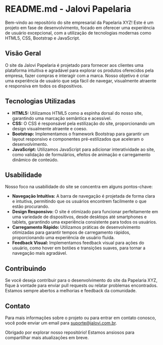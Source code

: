 # README.md - Jalovi Papelaria 

Bem-vindo ao repositório do site empresarial da Papelaria XYZ! Este é um projeto em fase de desenvolvimento, focado em oferecer uma experiência de usuário excepcional, com a utilização de tecnologias modernas como HTML5, CSS, Bootstrap e JavaScript.

## Visão Geral

O site da Jalovi Papelaria   é projetado para fornecer aos clientes uma plataforma intuitiva e agradável para explorar os produtos oferecidos pela empresa, fazer compras e interagir com a marca. Nosso objetivo é criar uma experiência de usuário que seja fácil de navegar, visualmente atraente e responsiva em todos os dispositivos.

## Tecnologias Utilizadas

- **HTML5:** Utilizamos HTML5 como a espinha dorsal do nosso site, garantindo uma marcação semântica e acessível.
- **CSS:** O CSS é responsável pela estilização do site, proporcionando um design visualmente atraente e coeso.
- **Bootstrap:** Implementamos o framework Bootstrap para garantir um layout responsivo e componentes pré-estilizados que aceleram o desenvolvimento.
- **JavaScript:** Utilizamos JavaScript para adicionar interatividade ao site, como validação de formulários, efeitos de animação e carregamento dinâmico de conteúdo.

## Usabilidade

Nosso foco na usabilidade do site se concentra em alguns pontos-chave:

- **Navegação Intuitiva:** A barra de navegação é projetada de forma clara e intuitiva, permitindo que os usuários encontrem facilmente o que estão procurando.
- **Design Responsivo:** O site é otimizado para funcionar perfeitamente em uma variedade de dispositivos, desde desktops até smartphones e tablets, garantindo uma experiência consistente para todos os usuários.
- **Carregamento Rápido:** Utilizamos práticas de desenvolvimento otimizadas para garantir tempos de carregamento rápidos, proporcionando uma experiência de usuário fluida.
- **Feedback Visual:** Implementamos feedback visual para ações do usuário, como hover em botões e transições suaves, para tornar a navegação mais agradável.

## Contribuindo

Se você deseja contribuir para o desenvolvimento do site da Papelaria XYZ, fique à vontade para enviar pull requests ou relatar problemas encontrados. Estamos sempre abertos a melhorias e feedback da comunidade.

## Contato

Para mais informações sobre o projeto ou para entrar em contato conosco, você pode enviar um email para [suporte@jalovi.com.br](mailto:suporte@jalovi.com.br).

Obrigado por explorar nosso repositório! Estamos ansiosos para compartilhar mais atualizações em breve.
